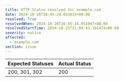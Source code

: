 ```yaml
---
title: HTTP Status resolved for example.com
date: 2024-10-26T16:45:24.051033+00:00
resolved: True
resolvedWhen: 2024-10-26T16:45:24.051047+00:00
resolvedStartTime: 2024-10-25T21:09:43.191474+00:00
severity: notice
affected:
  - example.com
section: issue
---
```


| Expected Statuses | Actual Status  |
|-------------------|----------------|
| 200, 301, 302 | 200 |
